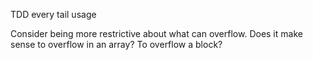 TDD every tail usage

Consider being more restrictive about what can overflow. Does it make sense to overflow in an array? To overflow a block?
